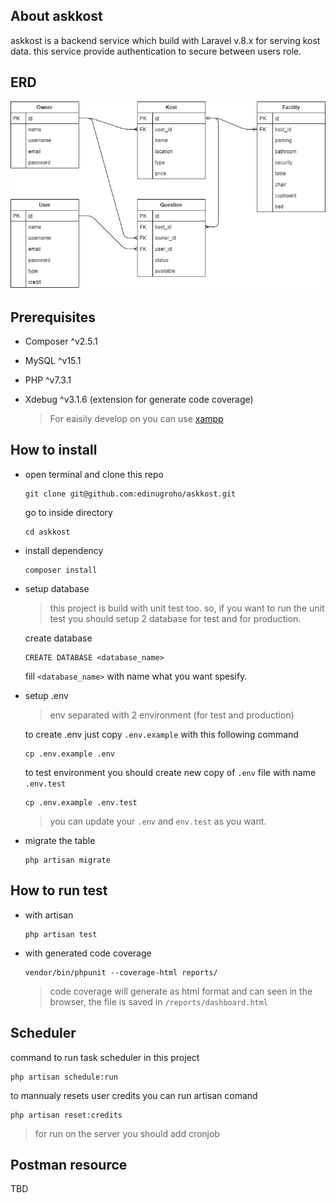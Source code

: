 ## About askkost

askkost is a backend service which build with Laravel v.8.x for serving kost data. this service provide authentication to secure between users role.

## ERD

![erd](/erd.png)

## Prerequisites 

- Composer ^v2.5.1
- MySQL ^v15.1
- PHP ^v7.3.1
- Xdebug ^v3.1.6 (extension for generate code coverage)

    > For eaisily develop on you can use [xampp](https://www.apachefriends.org/download.html)


## How to install

- open terminal and clone this repo

    ```
    git clone git@github.com:edinugroho/askkost.git
    ```

    go to inside directory

    ```
    cd askkost
    ```

- install dependency
    
    ```
    composer install
    ```

- setup database
  
    > this project is build with unit test too. so, if you want to run the unit test you should setup 2 database for test and for production.

    create database
    
    ```
    CREATE DATABASE <database_name>
    ```

    fill `<database_name>` with name what you want spesify.

- setup .env

    > env separated with 2 environment (for test and production)

    to create .env just copy `.env.example` with this following command

    ```
    cp .env.example .env
    ```
    to test environment you should create new copy of `.env` file with name `.env.test`
    
    ```
    cp .env.example .env.test
    ```
    >you can update your `.env` and `env.test` as you want.

- migrate the table

    ```
    php artisan migrate
    ```

## How to run test

- with artisan
   
    ```
    php artisan test
    ```
- with generated code coverage

    ```
    vendor/bin/phpunit --coverage-html reports/
    ```
    > code coverage will generate as html format and can seen in the browser, the file is saved in `/reports/dashboard.html`

## Scheduler

command to run task scheduler in this project

```
php artisan schedule:run
```

to mannualy resets user credits you can run artisan comand

```
php artisan reset:credits
```
> for run on the server you should add cronjob

## Postman resource

TBD